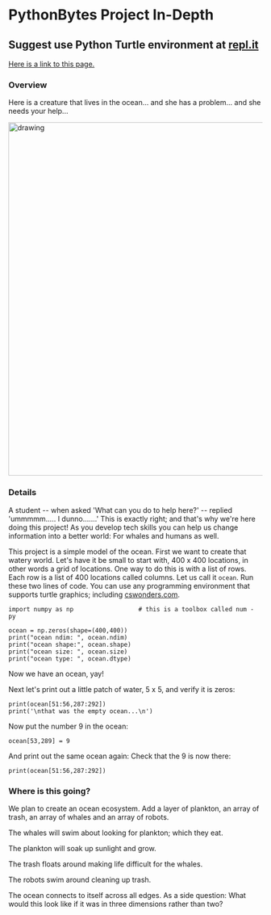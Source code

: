 # PythonBytes Project In-Depth


## Suggest use **Python Turtle** environment at [repl.it](http://repl.it)

[Here is a link to this page.](https://github.com/robfatland/pythonbytes/tree/master/projects/idunno#pythonbytes-project-in-depth)


### Overview


Here is a creature that lives in the ocean... and she has a problem... and she needs your help...


<img src="https://github.com/robfatland/pythonbytes/blob/master/projects/whales/humpback.png" alt="drawing" width="700"/>


### Details

A student -- when asked 'What can you do to help here?' -- replied 'ummmmm..... I dunno.......' This is exactly
right; and that's why we're here doing this project! As you develop tech skills you can help us change information
into a better world: For whales and humans as well. 


This project is a simple model of the ocean. First we want to create that watery world. Let's have it be small to
start with, 400 x 400 locations, in other words a grid of locations. One way to do this is with a list of rows. Each 
row is a list of 400 locations called columns. Let us call it ```ocean```. Run these two lines of code. You can
use any programming environment that supports turtle graphics; including [cswonders.com](http://cswonders.com). 


```
import numpy as np                  # this is a toolbox called num - py

ocean = np.zeros(shape=(400,400))
print("ocean ndim: ", ocean.ndim)
print("ocean shape:", ocean.shape)
print("ocean size: ", ocean.size)
print("ocean type: ", ocean.dtype)
```

Now we have an ocean, yay! 


Next let's print out a little patch of water, 5 x 5, and verify it is zeros: 


```
print(ocean[51:56,287:292])
print('\nthat was the empty ocean...\n')
```

Now put the number 9 in the ocean: 

```
ocean[53,289] = 9
```

And print out the same ocean again: Check that the 9 is now there: 

```
print(ocean[51:56,287:292])
```

### Where is this going?


We plan to create an ocean ecosystem. Add a layer of plankton, an array of trash, an array of whales and an array of robots. 


The whales will swim about looking for plankton; which they eat.


The plankton will soak up sunlight and grow.


The trash floats around making life difficult for the whales. 


The robots swim around cleaning up trash. 


The ocean connects to itself across all edges. As a side question: What would this look like if it was in three dimensions 
rather than two? 

